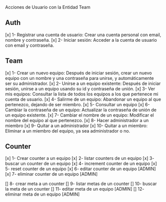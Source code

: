 Acciones de Usuario con la Entidad Team

## Auth

[x] 1- Registrar una cuenta de usuario: Crear una cuenta personal con email, nombre y contraseña.
[x] 2- Iniciar sesión: Acceder a la cuenta de usuario con email y contraseña.

## Team

[x] 1- Crear un nuevo equipo: Después de iniciar sesión, crear un nuevo equipo con un nombre y una contraseña para unirse, y automáticamente ser su administrador.
[x] 2- Unirse a un equipo existente: Después de iniciar sesión, unirse a un equipo usando su id y contraseña de unión.
[x] 3- Ver mis equipos: Consultar la lista de todos los equipos a los que pertenece mi cuenta de usuario.
[x] 4- Salirme de un equipo: Abandonar un equipo al que pertenezco, dejando de ser miembro.
[x] 5- Consultar un equipo
[x] 6- Cambiar la contraseña de un equipo: Actualizar la contraseña de unión de un equipo existente.
[x] 7- Cambiar el nombre de un equipo: Modificar el nombre del equipo al que pertenezco.
[x] 8- Hacer administrador a un miembro
[x] 9- Quitar a un administrador
[x] 10- Quitar a un miembro: Eliminar a un miembro del equipo, ya sea administrador o no.

## Counter

[x] 1- Crear counter a un equipo
[x] 2- listar counters de un equipo
[x] 3- buscar un counter de un equipo
[x] 4- increment counter de un equipo
[x] 5- reset counter de un equipo
[x] 6- editar counter de un equipo [ADMIN]
[x] 7- eliminar counter de un equipo [ADMIN]

[] 8- crear meta a un counter
[] 9- listar metas de un counter
[] 10- buscar la meta de un counter
[] 11- editar meta de un equipo [ADMIN]
[] 12- eliminar meta de un equipo [ADMIN]
